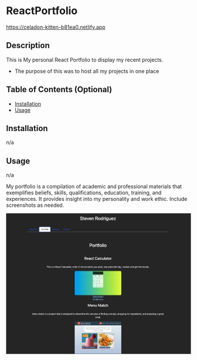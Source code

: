 # ReactPortfolio

https://celadon-kitten-b81ea0.netlify.app

## Description

This is My personal React Portfolio to display my recent projects.

- The purpose of this was to host all my projects in one place

## Table of Contents (Optional)

- [Installation](#installation)
- [Usage](#usage)

## Installation
n/a

## Usage
n/a

My portfolio is a compilation of academic and professional materials that exemplifies beliefs, skills, qualifications, education, training, and experiences. It provides insight into my personality and work ethic.
Include screenshots as needed.

<img width="720" alt="screenshot" src="./src/assets/images/React.png">
